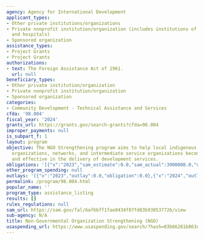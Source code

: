 ```yaml
---
agency: Agency for International Development
applicant_types:
- Other private institutions/organizations
- Private nonprofit institution/organization (includes institutions of higher education
  and hospitals)
- Sponsored organization
assistance_types:
- Project Grants
- Project Grants
authorizations:
- text: The Foreign Assistance Act of 1961.
  url: null
beneficiary_types:
- Other private institution/organization
- Private nonprofit institution/organization
- Sponsored organization
categories:
- Community Development - Technical Assistance and Services
cfda: '98.004'
fiscal_year: '2024'
grants_url: https://grants.gov/search-grants?cfda=98.004
improper_payments: null
is_subpart_f: 1
layout: program
objective: The NGO Strengthening program aims to help local indigenous non-governmental
  organizations, networks, and intermediate service organizations become more efficient
  and effective in the delivery of development services.
obligations: '[{"x":"2023","sam_estimate":0.0,"sam_actual":3900000.0,"usa_spending_actual":0.0},{"x":"2024","sam_estimate":0.0,"sam_actual":4000000.0,"usa_spending_actual":75000.0},{"x":"2025","sam_estimate":0.0,"sam_actual":0.0,"usa_spending_actual":0.0}]'
other_program_spending: null
outlays: '[{"x":"2023","outlay":0.0,"obligation":0.0},{"x":"2024","outlay":86364844.0,"obligation":75000.0},{"x":"2025","outlay":0.0,"obligation":0.0}]'
permalink: /program/98.004.html
popular_name: ''
program_type: assistance_listing
results: []
rules_regulations: null
sam_url: https://sam.gov/fal/6af6bff1fae0434f87fd83b938537726/view
sub-agency: N/A
title: Non-Governmental Organization Strengthening (NGO)
usaspending_url: https://www.usaspending.gov/search/?hash=03b66261b863e43c7452c4171383efcf
---
```

